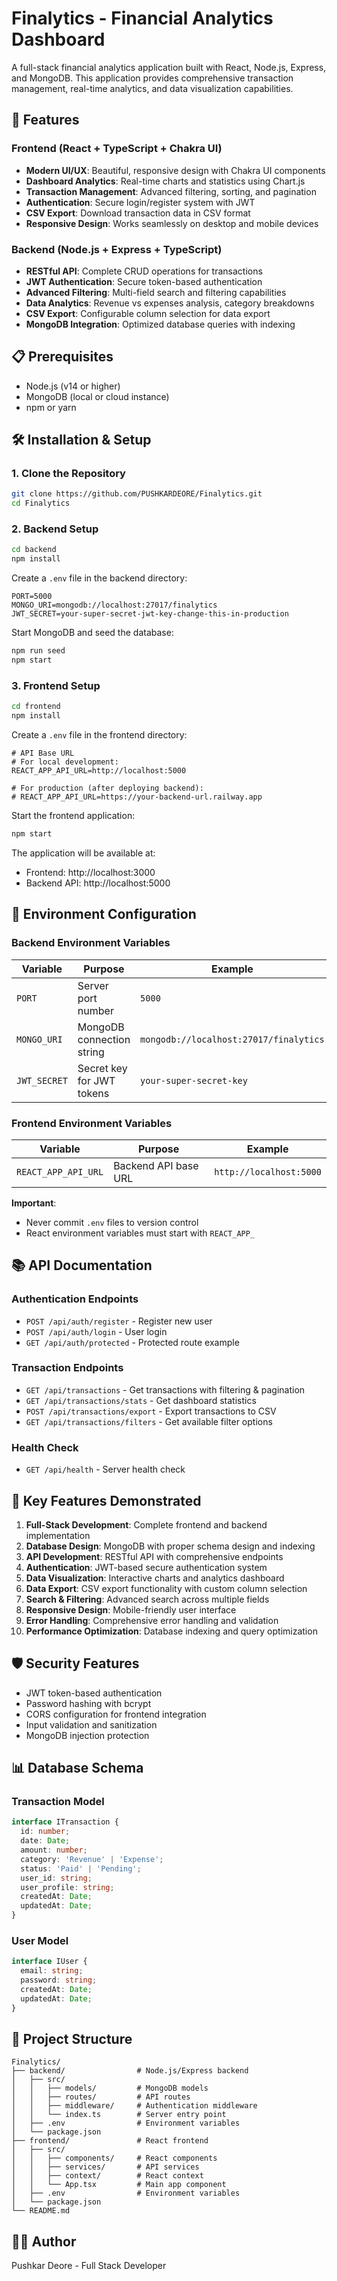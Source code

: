 # Finalytics - Financial Analytics Dashboard

A full-stack financial analytics application built with React, Node.js, Express, and MongoDB. This application provides comprehensive transaction management, real-time analytics, and data visualization capabilities.

## 🚀 Features

### Frontend (React + TypeScript + Chakra UI)
- **Modern UI/UX**: Beautiful, responsive design with Chakra UI components
- **Dashboard Analytics**: Real-time charts and statistics using Chart.js
- **Transaction Management**: Advanced filtering, sorting, and pagination
- **Authentication**: Secure login/register system with JWT
- **CSV Export**: Download transaction data in CSV format
- **Responsive Design**: Works seamlessly on desktop and mobile devices

### Backend (Node.js + Express + TypeScript)
- **RESTful API**: Complete CRUD operations for transactions
- **JWT Authentication**: Secure token-based authentication
- **Advanced Filtering**: Multi-field search and filtering capabilities
- **Data Analytics**: Revenue vs expenses analysis, category breakdowns
- **CSV Export**: Configurable column selection for data export
- **MongoDB Integration**: Optimized database queries with indexing

## 📋 Prerequisites

- Node.js (v14 or higher)
- MongoDB (local or cloud instance)
- npm or yarn

## 🛠️ Installation & Setup

### 1. Clone the Repository
```bash
git clone https://github.com/PUSHKARDEORE/Finalytics.git
cd Finalytics
```

### 2. Backend Setup
```bash
cd backend
npm install
```

Create a `.env` file in the backend directory:
```env
PORT=5000
MONGO_URI=mongodb://localhost:27017/finalytics
JWT_SECRET=your-super-secret-jwt-key-change-this-in-production
```

Start MongoDB and seed the database:
```bash
npm run seed
npm start
```

### 3. Frontend Setup
```bash
cd frontend
npm install
```

Create a `.env` file in the frontend directory:
```env
# API Base URL
# For local development:
REACT_APP_API_URL=http://localhost:5000

# For production (after deploying backend):
# REACT_APP_API_URL=https://your-backend-url.railway.app
```

Start the frontend application:
```bash
npm start
```

The application will be available at:
- Frontend: http://localhost:3000
- Backend API: http://localhost:5000

## 🔧 Environment Configuration

### Backend Environment Variables
| Variable | Purpose | Example |
|----------|---------|---------|
| `PORT` | Server port number | `5000` |
| `MONGO_URI` | MongoDB connection string | `mongodb://localhost:27017/finalytics` |
| `JWT_SECRET` | Secret key for JWT tokens | `your-super-secret-key` |

### Frontend Environment Variables
| Variable | Purpose | Example |
|----------|---------|---------|
| `REACT_APP_API_URL` | Backend API base URL | `http://localhost:5000` |

**Important**: 
- Never commit `.env` files to version control
- React environment variables must start with `REACT_APP_`

## 📚 API Documentation

### Authentication Endpoints
- `POST /api/auth/register` - Register new user
- `POST /api/auth/login` - User login
- `GET /api/auth/protected` - Protected route example

### Transaction Endpoints
- `GET /api/transactions` - Get transactions with filtering & pagination
- `GET /api/transactions/stats` - Get dashboard statistics
- `POST /api/transactions/export` - Export transactions to CSV
- `GET /api/transactions/filters` - Get available filter options

### Health Check
- `GET /api/health` - Server health check

## 🎯 Key Features Demonstrated

1. **Full-Stack Development**: Complete frontend and backend implementation
2. **Database Design**: MongoDB with proper schema design and indexing
3. **API Development**: RESTful API with comprehensive endpoints
4. **Authentication**: JWT-based secure authentication system
5. **Data Visualization**: Interactive charts and analytics dashboard
6. **Data Export**: CSV export functionality with custom column selection
7. **Search & Filtering**: Advanced search across multiple fields
8. **Responsive Design**: Mobile-friendly user interface
9. **Error Handling**: Comprehensive error handling and validation
10. **Performance Optimization**: Database indexing and query optimization

## 🛡️ Security Features

- JWT token-based authentication
- Password hashing with bcrypt
- CORS configuration for frontend integration
- Input validation and sanitization
- MongoDB injection protection

## 📊 Database Schema

### Transaction Model
```typescript
interface ITransaction {
  id: number;
  date: Date;
  amount: number;
  category: 'Revenue' | 'Expense';
  status: 'Paid' | 'Pending';
  user_id: string;
  user_profile: string;
  createdAt: Date;
  updatedAt: Date;
}
```

### User Model
```typescript
interface IUser {
  email: string;
  password: string;
  createdAt: Date;
  updatedAt: Date;
}
```

## 📁 Project Structure

```
Finalytics/
├── backend/                # Node.js/Express backend
│   ├── src/
│   │   ├── models/         # MongoDB models
│   │   ├── routes/         # API routes
│   │   ├── middleware/     # Authentication middleware
│   │   └── index.ts        # Server entry point
│   ├── .env                # Environment variables
│   └── package.json
├── frontend/               # React frontend
│   ├── src/
│   │   ├── components/     # React components
│   │   ├── services/       # API services
│   │   ├── context/        # React context
│   │   └── App.tsx         # Main app component
│   ├── .env                # Environment variables
│   └── package.json
└── README.md
```


## 👨‍💻 Author

Pushkar Deore - Full Stack Developer

